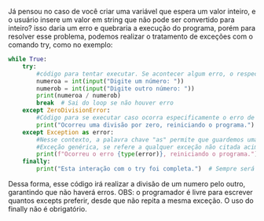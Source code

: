 Já pensou no caso de você criar uma variável que espera um valor inteiro, e o usuário insere um valor em string que não pode ser convertido para inteiro? isso daria um erro e quebraria a execução do programa, porém para resolver esse problema, podemos realizar o tratamento de exceções com o comando try, como no exemplo:
```python
while True:
    try:
        #código para tentar executar. Se acontecer algum erro, o respectivo except será acionado.
        numeroa = int(input("Digite um número: "))
        numerob = int(input("Digite outro número: "))
        print(numeroa / numerob)
        break  # Sai do loop se não houver erro
    except ZeroDivisionError:
        #Código para se executar caso ocorra especificamente o erro de divisão por zero.
        print("Ocorreu uma divisão por zero, reiniciando o programa.")
    except Exception as error:
        #Nesse contexto, a palavra chave "as" permite que guardemos uma cópia do erro em uma variável, algo proxímo do que chamamos de um alias, para poder utilizá-lo posteriormente.
        #Exceção genérica, se refere a qualquer exceção não citada acima
        print(f"Ocorreu o erro {type(error)}, reiniciando o programa.")
    finally:
        print("Esta interação com o try foi completa.")  # Sempre será executado
```
Dessa forma, esse código irá realizar a divisão de um numero pelo outro, garantindo que não haverá erros. 
OBS: o programador é livre para escrever quantos excepts preferir, desde que não repita a mesma exceção. O uso do finally não é obrigatório.